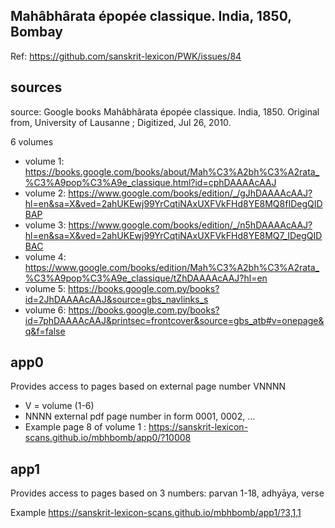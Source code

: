 
## Mahâbhârata épopée classique. India, 1850, Bombay
Ref: https://github.com/sanskrit-lexicon/PWK/issues/84

## sources
source: Google books Mahâbhârata épopée classique. India, 1850.
Original from, University of Lausanne ; Digitized, Jul 26, 2010.

6 volumes
- volume 1: https://books.google.com/books/about/Mah%C3%A2bh%C3%A2rata_%C3%A9pop%C3%A9e_classique.html?id=cphDAAAAcAAJ
- volume 2: https://www.google.com/books/edition/_/gJhDAAAAcAAJ?hl=en&sa=X&ved=2ahUKEwj99YrCqtiNAxUXFVkFHd8YE8MQ8fIDegQIDBAP
- volume 3: https://www.google.com/books/edition/_/n5hDAAAAcAAJ?hl=en&sa=X&ved=2ahUKEwj99YrCqtiNAxUXFVkFHd8YE8MQ7_IDegQIDBAC
- volume 4: https://www.google.com/books/edition/Mah%C3%A2bh%C3%A2rata_%C3%A9pop%C3%A9e_classique/tZhDAAAAcAAJ?hl=en
- volume 5: https://books.google.com.py/books?id=2JhDAAAAcAAJ&source=gbs_navlinks_s
- volume 6: https://books.google.com.py/books?id=7phDAAAAcAAJ&printsec=frontcover&source=gbs_atb#v=onepage&q&f=false

## app0
Provides access to pages based on external page number VNNNN
- V = volume (1-6)
- NNNN external pdf page number in form 0001, 0002, ...
- Example page 8 of volume 1 : https://sanskrit-lexicon-scans.github.io/mbhbomb/app0/?10008

## app1
Provides access to pages based on 3 numbers: parvan 1-18, adhyāya, verse

Example  https://sanskrit-lexicon-scans.github.io/mbhbomb/app1/?3,1,1
